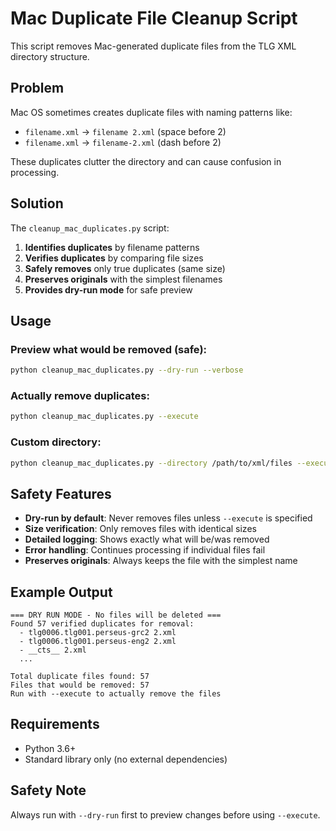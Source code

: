 # Mac Duplicate File Cleanup Script

This script removes Mac-generated duplicate files from the TLG XML directory structure.

## Problem

Mac OS sometimes creates duplicate files with naming patterns like:
- `filename.xml` → `filename 2.xml` (space before 2)
- `filename.xml` → `filename-2.xml` (dash before 2)

These duplicates clutter the directory and can cause confusion in processing.

## Solution

The `cleanup_mac_duplicates.py` script:

1. **Identifies duplicates** by filename patterns
2. **Verifies duplicates** by comparing file sizes
3. **Safely removes** only true duplicates (same size)
4. **Preserves originals** with the simplest filenames
5. **Provides dry-run mode** for safe preview

## Usage

### Preview what would be removed (safe):
```bash
python cleanup_mac_duplicates.py --dry-run --verbose
```

### Actually remove duplicates:
```bash
python cleanup_mac_duplicates.py --execute
```

### Custom directory:
```bash
python cleanup_mac_duplicates.py --directory /path/to/xml/files --execute
```

## Safety Features

- **Dry-run by default**: Never removes files unless `--execute` is specified
- **Size verification**: Only removes files with identical sizes
- **Detailed logging**: Shows exactly what will be/was removed
- **Error handling**: Continues processing if individual files fail
- **Preserves originals**: Always keeps the file with the simplest name

## Example Output

```
=== DRY RUN MODE - No files will be deleted ===
Found 57 verified duplicates for removal:
  - tlg0006.tlg001.perseus-grc2 2.xml
  - tlg0006.tlg001.perseus-eng2 2.xml
  - __cts__ 2.xml
  ...

Total duplicate files found: 57
Files that would be removed: 57
Run with --execute to actually remove the files
```

## Requirements

- Python 3.6+
- Standard library only (no external dependencies)

## Safety Note

Always run with `--dry-run` first to preview changes before using `--execute`.

